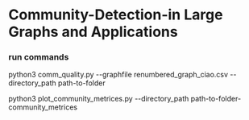 # Community-Detection-in Large Graphs and Applications

### run commands

python3 comm_quality.py --graphfile renumbered_graph_ciao.csv --directory_path path-to-folder

python3 plot_community_metrices.py --directory_path path-to-folder-community_metrices
